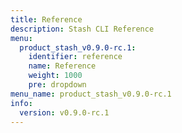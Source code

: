 ```yaml
---
title: Reference
description: Stash CLI Reference
menu:
  product_stash_v0.9.0-rc.1:
    identifier: reference
    name: Reference
    weight: 1000
    pre: dropdown
menu_name: product_stash_v0.9.0-rc.1
info:
  version: v0.9.0-rc.1
---
```



